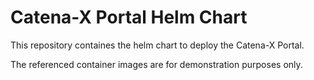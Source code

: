 # Catena-X Portal Helm Chart

This repository containes the helm chart to deploy the Catena-X Portal.

The referenced container images are for demonstration purposes only.
